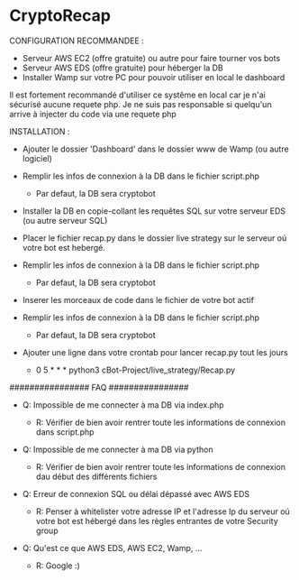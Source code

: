 # CryptoRecap

CONFIGURATION RECOMMANDEE :
- Serveur AWS EC2 (offre gratuite) ou autre pour faire tourner vos bots
- Serveur AWS EDS (offre gratuite) pour héberger la DB
- Installer Wamp sur votre PC pour pouvoir utiliser en local le dashboard 

Il est fortement recommandé d'utiliser ce systême en local car je n'ai sécurisé aucune requete php. Je ne suis pas responsable si quelqu'un arrive à injecter du code via une requete php


INSTALLATION : 
- Ajouter le dossier 'Dashboard' dans le dossier www de Wamp (ou autre logiciel)
- Remplir les infos de connexion à la DB dans le fichier script.php
  - Par defaut, la DB sera cryptobot

- Installer la DB en copie-collant les requêtes SQL sur votre serveur EDS (ou autre serveur SQL)

- Placer le fichier recap.py dans le dossier live strategy sur le serveur oú votre bot est hebergé.
- Remplir les infos de connexion à la DB dans le fichier script.php
  - Par defaut, la DB sera cryptobot

- Inserer les morceaux de code dans le fichier de votre bot actif
- Remplir les infos de connexion à la DB dans le fichier script.php
  - Par defaut, la DB sera cryptobot

- Ajouter une ligne dans votre crontab pour lancer recap.py tout les jours
  - 0 5 * * * python3 cBot-Project/live_strategy/Recap.py




################
      FAQ
################

- Q: Impossible de me connecter à ma DB via index.php
  - R: Vérifier de bien avoir rentrer toute les informations de connexion dans script.php

- Q: Impossible de me connecter à ma DB via python
  - R: Vérifier de bien avoir rentrer toute les informations de connexion dau début des différents fichiers

- Q: Erreur de connexion SQL ou délai dépassé avec AWS EDS
  - R: Penser à whitelister votre adresse IP et l'adresse Ip du serveur oú votre bot est hébergé dans les règles entrantes de votre Security group

- Q: Qu'est ce que AWS EDS, AWS EC2, Wamp, ...
  - R: Google :)
